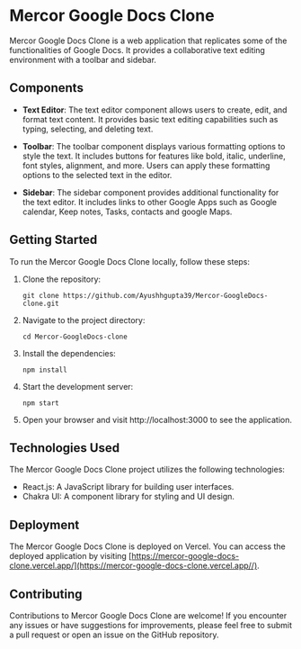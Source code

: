 # Mercor Google Docs Clone

Mercor Google Docs Clone is a web application that replicates some of the functionalities of Google Docs. It provides a collaborative text editing environment with a toolbar and sidebar.

## Components

- **Text Editor**: The text editor component allows users to create, edit, and format text content. It provides basic text editing capabilities such as typing, selecting, and deleting text.

- **Toolbar**: The toolbar component displays various formatting options to style the text. It includes buttons for features like bold, italic, underline, font styles, alignment, and more. Users can apply these formatting options to the selected text in the editor.

- **Sidebar**: The sidebar component provides additional functionality for the text editor. It includes links to other Google Apps such as Google calendar, Keep notes, Tasks, contacts and google Maps.

## Getting Started

To run the Mercor Google Docs Clone locally, follow these steps:

1. Clone the repository:

   ```shell
   git clone https://github.com/Ayushhgupta39/Mercor-GoogleDocs-clone.git
   ```
   
2. Navigate to the project directory:
   ```shell
   cd Mercor-GoogleDocs-clone
   ```
3. Install the dependencies:
   ```shell
   npm install
   ```
4. Start the development server:
   ```shell
   npm start
   ```
5. Open your browser and visit http://localhost:3000 to see the application.

## Technologies Used

The Mercor Google Docs Clone project utilizes the following technologies:

- React.js: A JavaScript library for building user interfaces.
- Chakra UI: A component library for styling and UI design.

## Deployment

The Mercor Google Docs Clone is deployed on Vercel. You can access the deployed application by visiting [https://mercor-google-docs-clone.vercel.app/](https://mercor-google-docs-clone.vercel.app//).

## Contributing
Contributions to Mercor Google Docs Clone are welcome! If you encounter any issues or have suggestions for improvements, please feel free to submit a pull request or open an issue on the GitHub repository.



